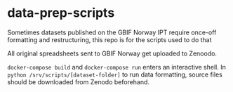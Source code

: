 # data-prep-scripts
Sometimes datasets published on the GBIF Norway IPT require once-off formatting and restructuring, this repo is for the scripts used to do that

All original spreadsheets sent to GBIF Norway get uploaded to Zenoodo. 

`docker-compose build` and `docker-compose run` enters an interactive shell. In `python /srv/scripts/[dataset-folder]` to run data formatting, source files should be downloaded from Zenodo beforehand. 
